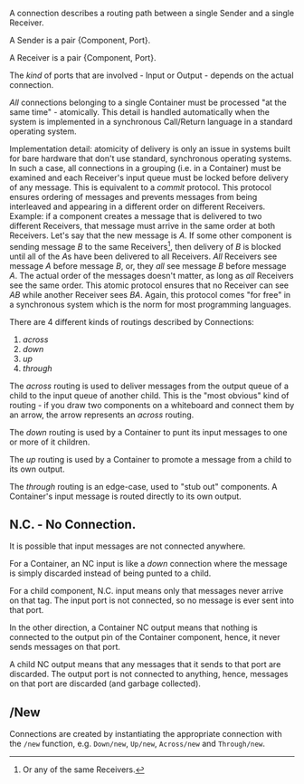 A connection describes a routing path between a single Sender and a single Receiver.

A Sender is a pair {Component, Port}.

A Receiver is a pair {Component, Port}.

The *kind* of ports that are involved - Input or Output - depends on the actual connection.

*All* connections belonging to a single Container must be processed "at the same time" - atomically.  This detail is handled automatically when the system is implemented in a synchronous Call/Return language in a standard operating system.  

Implementation detail: atomicity of delivery is only an issue in systems built for bare hardware that don't use standard, synchronous operating systems.  In such a case, all connections in a grouping (i.e. in a Container) must be examined and each Receiver's input queue must be locked before delivery of any message.  This is equivalent to a *commit* protocol.  This protocol ensures ordering of messages and prevents messages from being interleaved and appearing in a different order on different Receivers.  Example: if a component creates a message that is delivered to two different Receivers, that message must arrive in the same order at both Receivers.  Let's say that the new message is *A*.  If some other component is sending message *B* to the same Receivers[^any], then delivery of *B* is blocked until all of the *A*s have been delivered to all Receivers.  *All* Receivers see message *A* before message *B*, or, they *all* see message *B* before message *A*.  The actual order of the messages doesn't matter, as long as *all* Receivers see the same order.   This atomic protocol ensures that no Receiver can see *AB* while another Receiver sees *BA*.  Again, this protocol comes "for free" in a synchronous system which is the norm for most programming languages.

There are 4 different kinds of routings described by Connections:
1. *across*
2. *down*
3. *up*
4. *through*

The *across* routing is used to deliver messages from the output queue of a child to the input queue of another child.  This is the "most obvious" kind of routing - if you draw two components on a whiteboard and connect them by an arrow, the arrow represents an *across* routing.

The *down* routing is used by a Container to punt its input messages to one or more of it children.

The *up* routing is used by a Container to promote a message from a child to its own output.

The *through* routing is an edge-case, used to "stub out" components.  A Container's input message is routed directly to its own output.

## N.C. - No Connection.  

It is possible that input messages are not connected anywhere.  

For a Container, an NC input is like a *down* connection where the message is simply discarded instead of being punted to a child.

For a child component, N.C. input means only that messages never arrive on that tag.  The input port is not connected, so no message is ever sent into that port.

In the other direction, a Container NC output means that nothing is connected to the output pin of the Container component, hence, it never sends messages on that port.

A child NC output means that any messages that it sends to that port are discarded.  The output port is not connected to anything, hence, messages on that port are discarded (and garbage collected).

## /New
Connections are created by instantiating the appropriate connection with the `/new` function, e.g. `Down/new`, `Up/new`, `Across/new` and `Through/new`.



[^any]: Or any of the same Receivers.